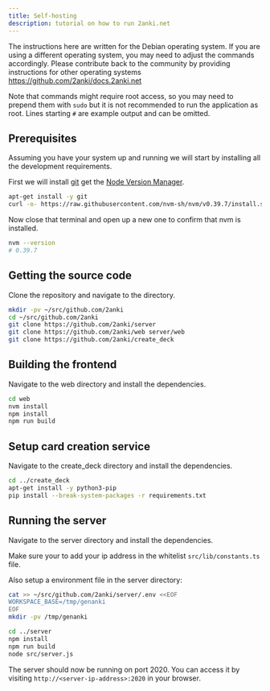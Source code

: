 ```yaml
---
title: Self-hosting
description: tutorial on how to run 2anki.net
---
```


The instructions here are written for the Debian operating system. If you are using a different operating system, you may need to adjust the commands accordingly.
Please contribute back to the community by providing instructions for other operating systems https://github.com/2anki/docs.2anki.net

Note that commands might require root access, so you may need to prepend them with `sudo`
but it is not recommended to run the application as root. Lines starting `#` are example output and can be omitted.

## Prerequisites

Assuming you have your system up and running we will start by installing all the development requirements.

First we will install [git](https://git-scm.com/) get the [Node Version Manager](https://github.com/nvm-sh/nvm).

```bash
apt-get install -y git
curl -o- https://raw.githubusercontent.com/nvm-sh/nvm/v0.39.7/install.sh | bash
```

Now close that terminal and open up a new one to confirm that nvm is installed.

```bash
nvm --version
# 0.39.7
```

## Getting the source code

Clone the repository and navigate to the directory.

```bash
mkdir -pv ~/src/github.com/2anki
cd ~/src/github.com/2anki
git clone https://github.com/2anki/server
git clone https://github.com/2anki/web server/web
git clone https://github.com/2anki/create_deck
```

## Building the frontend

Navigate to the web directory and install the dependencies.

```bash
cd web
nvm install
npm install
npm run build
```

## Setup card creation service

Navigate to the create_deck directory and install the dependencies.

```bash
cd ../create_deck
apt-get install -y python3-pip
pip install --break-system-packages -r requirements.txt
```

## Running the server

Navigate to the server directory and install the dependencies.

Make sure your to add your ip address in the whitelist `src/lib/constants.ts` file.

Also setup a environment file in the server directory:

```bash
cat >> ~/src/github.com/2anki/server/.env <<EOF
WORKSPACE_BASE=/tmp/genanki
EOF
mkdir -pv /tmp/genanki
```

```bash
cd ../server
npm install
npm run build
node src/server.js
```

The server should now be running on port 2020. You can access it by visiting `http://<server-ip-address>:2020` in your browser.
